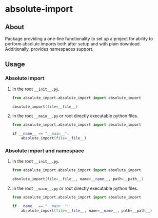 # absolute-import

## About

Package providing a one-line functionality to set up a project for ability to perform absolute imports both after setup and with plain download. Additionally, provides namespaces support.

## Usage

### Absolute import

1. In the root `__init__.py`.

	```python
	from absolute_import.absolute_import import absolute_import

	absolute_import(file=__file__)
	```

1. In the root `__main__.py` or root directly executable python files.

	```python
	from absolute_import.absolute_import import absolute_import

	if __name__ == "__main__":
		absolute_import(file=__file__)
	```

### Absolute import and namespace

1. In the root `__init__.py`.

	```python
	from absolute_import.absolute_import import absolute_import

	absolute_import(file=__file__, name=__name__, path=__path__)
	```

1. In the root `__main__.py` or root directly executable python files.

	```python
	from absolute_import.absolute_import import absolute_import

	if __name__ == "__main__":
		absolute_import(file=__file__, name=__name__, path=__path__)
	```

